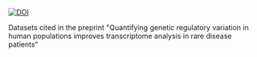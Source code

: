 [![DOI](https://zenodo.org/badge/182929470.svg)](https://zenodo.org/badge/latestdoi/182929470)


Datasets cited in the preprint "Quantifying genetic regulatory variation in human populations improves transcriptome analysis in rare disease patients"
